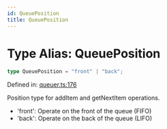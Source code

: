 ```yaml
---
id: QueuePosition
title: QueuePosition
---
```


<!-- DO NOT EDIT: this page is autogenerated from the type comments -->

# Type Alias: QueuePosition

```ts
type QueuePosition = "front" | "back";
```

Defined in: [queuer.ts:176](https://github.com/TanStack/pacer/blob/main/packages/pacer/src/queuer.ts#L176)

Position type for addItem and getNextItem operations.

- 'front': Operate on the front of the queue (FIFO)
- 'back': Operate on the back of the queue (LIFO)
